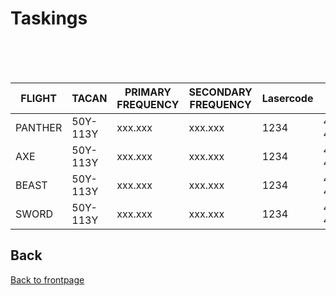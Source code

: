 # Taskings

<br>
<br>
<br>

| **FLIGHT** |TACAN |**PRIMARY FREQUENCY**| SECONDARY FREQUENCY | Lasercode | **IFF** |
|--------|------|------------------|---------------------|-----------|-----|
PANTHER  |50Y-113Y|xxx.xxx|xxx.xxx|1234|4211-4214
AXE|50Y-113Y|xxx.xxx|xxx.xxx|1234|4211-4214
BEAST|50Y-113Y|xxx.xxx|xxx.xxx|1234|4211-4214
SWORD|50Y-113Y|xxx.xxx|xxx.xxx|1234|4211-4214




## Back
[Back to frontpage](https://132nd-vwing.github.io/OPUF-Brief/)